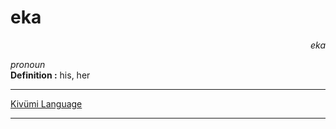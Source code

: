 
# eka

<div align="right"><i>eka</i></div>

*pronoun*  
**Definition :** his, her  

---

[Kivümi Language](../README.md)

---
